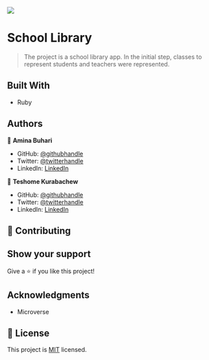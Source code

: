 ![](https://img.shields.io/badge/Microverse-blueviolet)

# School Library

>The project is a school library app.  In the initial step, classes to represent students and teachers were represented.

## Built With

- Ruby 
## Authors

👤 **Amina Buhari**

- GitHub: [@githubhandle](https://github.com/AminaBuhari)
- Twitter: [@twitterhandle](https://twitter.com/AminaBuhari)
- LinkedIn: [LinkedIn](https://www.linkedin.com/in/amina-buhari/)

👤 **Teshome Kurabachew**

- GitHub: [@githubhandle](https://github.com/TesheMaximillan)
- Twitter: [@twitterhandle](https://twitter.com/TesheKura)
- LinkedIn: [LinkedIn](https://www.linkedin.com/in/teshome-kurabachew-aa8067180/)
## 🤝 Contributing

## Show your support

Give a ⭐️ if you like this project!
## Acknowledgments

- Microverse

## 📝 License

This project is [MIT](./MIT.md) licensed.
